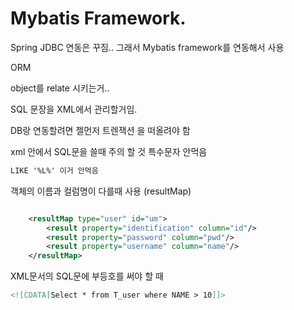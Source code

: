 # Mybatis Framework.

Spring JDBC 연동은 꾸짐.. 그래서 Mybatis framework를 연동해서 사용



ORM

object를 relate 시키는거..



SQL 문장을 XML에서 관리할거임.



DB랑 연동할려면 젤먼저 트렌잭션 을 떠올려야 함 



xml 안에서 SQL문을 쓸때 주의 할 것 특수문자 안먹음

```xml
LIKE '%L%' 이거 안먹음	
```





 객체의 이름과 컬럼명이 다를때 사용 (resultMap)

```xml

	<resultMap type="user" id="um">
		<result property="identification" column="id"/>
		<result property="password" column="pwd"/>
		<result property="username" column="name"/>
	</resultMap> 
```



XML문서의 SQL문에 부등호를 써야 할 때

```xml
<![CDATA[Select * from T_user where NAME > 10]]>
```







